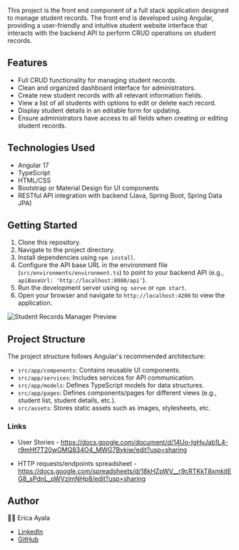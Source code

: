 This project is the front end component of a full stack application designed to manage student records. The front end is developed using Angular, providing a user-friendly and intuitive student website interface that interacts with the backend API to perform CRUD operations on student records. 



## Features

- Full CRUD functionality for managing student records.
- Clean and organized dashboard interface for administrators.
- Create new student records with all relevant information fields.
- View a list of all students with options to edit or delete each record.
- Display student details in an editable form for updating.
- Ensure administrators have access to all fields when creating or editing student records.



## Technologies Used

- Angular 17 
- TypeScript
- HTML/CSS
- Bootstrap or Material Design for UI components
- RESTful API integration with backend (Java, Spring Boot, Spring Data JPA)



## Getting Started

1. Clone this repository.
2. Navigate to the project directory.
3. Install dependencies using `npm install`.
4. Configure the API base URL in the environment file (`src/environments/environment.ts`) to point to your backend API (e.g., `apiBaseUrl: 'http://localhost:8080/api'`).
5. Run the development server using `ng serve` or `npm start`.
6. Open your browser and navigate to `http://localhost:4200` to view the application.



<img src="./images/StudentRecordsPreview.png" alt="Student Records Manager Preview">



## Project Structure

The project structure follows Angular's recommended architecture:

- `src/app/components`: Contains reusable UI components.
- `src/app/services`: Includes services for API communication.
- `src/app/models`: Defines TypeScript models for data structures.
- `src/app/pages`: Defines components/pages for different views (e.g., student list, student details, etc.).
- `src/assets`: Stores static assets such as images, stylesheets, etc.



### Links
* User Stories - https://docs.google.com/document/d/14Uo-IgHvJab1L4-r9mHf7T20wOMQ834O4_MWG7Bykiw/edit?usp=sharing 

* HTTP requests/endpoints spreadsheet - https://docs.google.com/spreadsheets/d/18kHZpWV__r9cRTKkT8xmkjtEG8_sPdnL_pWVzjmNHp8/edit?usp=sharing 



## Author

:woman_technologist: Erica Ayala

- [LinkedIn](https://www.linkedin.com/in/ayalavirtual)
- [GitHub](https://www.github.com/AyalaVirtual) 



